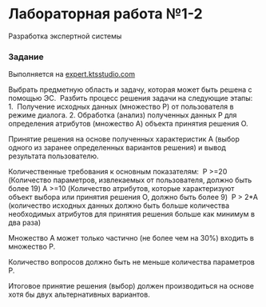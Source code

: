 # Лабораторная работа №1-2

Разработка экспертной системы

### Задание

Выполняется на [expert.ktsstudio.com](http://expert.ktsstudio.com)

Выбрать предметную область и задачу, которая может быть решена с помощью ЭС.  Разбить процесс решения задачи на следующие этапы:
1.  Получение исходных данных (множество P) от пользователя в режиме диалога.
2. Обработка (анализ) полученных данных P для определения атрибутов (множество A) объекта принятия решения O.

Принятие решения на основе полученных характеристик A (выбор одного из заранее определенных вариантов решения) и вывод результата пользователю.

Количественные требования к основным показателям:
 P >=20 (Количество параметров, извлекаемых от пользователя, должно быть более 19)
A >=10 (Количество атрибутов, которые характеризуют объект выбора или принятия решения O, должно быть более 9) 
P > 2*A (количество исходных данных должно быть больше количества необходимых атрибутов для принятия решения больше как минимум в два раза)

Множество A может только частично (не более чем на 30%) входить в множество P.

Количество вопросов должно быть не меньше количества параметров P. 

Итоговое принятие решения (выбор) должен производиться на основе хотя бы двух альтернативных вариантов.
